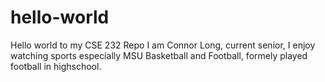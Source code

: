 # hello-world
Hello world to my CSE 232 Repo
I am Connor Long, current senior, I enjoy watching sports especially MSU Basketball and Football, formely played football in highschool. 
